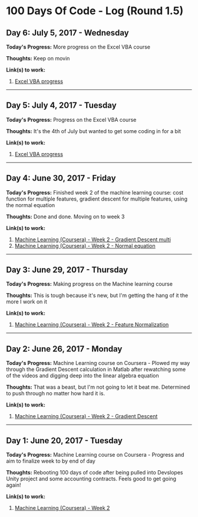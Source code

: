 # 100 Days Of Code - Log (Round 1.5)

## Day 6: July 5, 2017 - Wednesday

**Today's Progress:**  More progress on the Excel VBA course

**Thoughts:**  Keep on movin

**Link(s) to work:**
1. [Excel VBA progress](https://github.com/BrianLeip/ExcelVBACourse/commit/f9e9791a1bf6a4a69d225af6ce143196cefba942)
---

## Day 5: July 4, 2017 - Tuesday

**Today's Progress:**  Progress on the Excel VBA course

**Thoughts:**  It's the 4th of July but wanted to get some coding in for a bit

**Link(s) to work:**
1. [Excel VBA progress](https://github.com/BrianLeip/ExcelVBACourse/commit/d7915e588d424ae02eb5e2aa68619c10fc6d12b3)
---

## Day 4: June 30, 2017 - Friday

**Today's Progress:**  Finished week 2 of the machine learning course: cost function for multiple features, gradient descent for multiple features, using the normal equation

**Thoughts:**  Done and done.  Moving on to week 3

**Link(s) to work:**
1. [Machine Learning (Coursera) - Week 2 - Gradient Descent multi](https://github.com/BrianLeip/MachineLearning-Coursera/commit/a06b88ef6d3b7876f81f9c4a4f526b5ad4e257de)
2. [Machine Learning (Coursera) - Week 2 - Normal equation](https://github.com/BrianLeip/MachineLearning-Coursera/commit/e5cbffc8759f8d1b1dc9d589dbb37d773bcad3b5)
---

## Day 3: June 29, 2017 - Thursday

**Today's Progress:**  Making progress on the Machine learning course

**Thoughts:**  This is tough because it's new, but I'm getting the hang of it the more I work on it

**Link(s) to work:**
1. [Machine Learning (Coursera) - Week 2 - Feature Normalization](https://github.com/BrianLeip/MachineLearning-Coursera/commit/11f72d7f8c2dc91afbb3f488bf1c18924b304103)
---

## Day 2: June 26, 2017 - Monday

**Today's Progress:**  Machine Learning course on Coursera - Plowed my way through the Gradient Descent calculation in Matlab after rewatching some of the videos and digging deep into the linear algebra equation

**Thoughts:**  That was a beast, but I'm not going to let it beat me.  Determined to push through no matter how hard it is.

**Link(s) to work:**
1. [Machine Learning (Coursera) - Week 2 - Gradient Descent](https://github.com/BrianLeip/MachineLearning-Coursera/commit/5d4fb69a4b64e11ee2691d94c6c3465a4645dab2)
---

## Day 1: June 20, 2017 - Tuesday

**Today's Progress:**  Machine Learning course on Coursera - Progress and aim to finalize week to by end of day

**Thoughts:**  Rebooting 100 days of code after being pulled into Devslopes Unity project and some accounting contracts.  Feels good to get going again!

**Link(s) to work:**
1. [Machine Learning (Coursera) - Week 2](https://github.com/BrianLeip/MachineLearning-Coursera/commit/1e7eee1f22cfb5e487af5b663ae721a804c35f93)